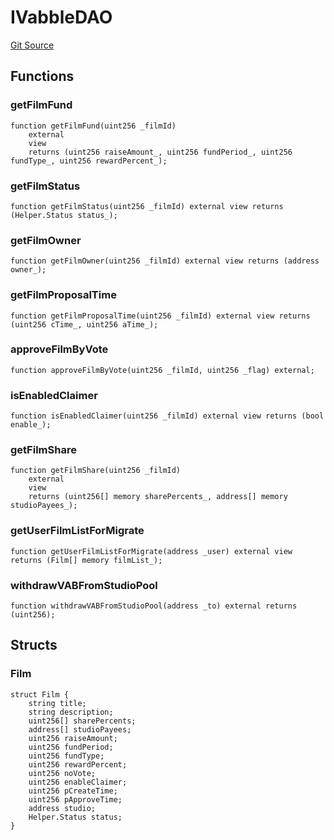 # IVabbleDAO
[Git Source](https://github.com/Mill1995/VABDAO/blob/0d779ec55317045015c4224c0805ea7a1092ab9f/contracts/interfaces/IVabbleDAO.sol)


## Functions
### getFilmFund


```solidity
function getFilmFund(uint256 _filmId)
    external
    view
    returns (uint256 raiseAmount_, uint256 fundPeriod_, uint256 fundType_, uint256 rewardPercent_);
```

### getFilmStatus


```solidity
function getFilmStatus(uint256 _filmId) external view returns (Helper.Status status_);
```

### getFilmOwner


```solidity
function getFilmOwner(uint256 _filmId) external view returns (address owner_);
```

### getFilmProposalTime


```solidity
function getFilmProposalTime(uint256 _filmId) external view returns (uint256 cTime_, uint256 aTime_);
```

### approveFilmByVote


```solidity
function approveFilmByVote(uint256 _filmId, uint256 _flag) external;
```

### isEnabledClaimer


```solidity
function isEnabledClaimer(uint256 _filmId) external view returns (bool enable_);
```

### getFilmShare


```solidity
function getFilmShare(uint256 _filmId)
    external
    view
    returns (uint256[] memory sharePercents_, address[] memory studioPayees_);
```

### getUserFilmListForMigrate


```solidity
function getUserFilmListForMigrate(address _user) external view returns (Film[] memory filmList_);
```

### withdrawVABFromStudioPool


```solidity
function withdrawVABFromStudioPool(address _to) external returns (uint256);
```

## Structs
### Film

```solidity
struct Film {
    string title;
    string description;
    uint256[] sharePercents;
    address[] studioPayees;
    uint256 raiseAmount;
    uint256 fundPeriod;
    uint256 fundType;
    uint256 rewardPercent;
    uint256 noVote;
    uint256 enableClaimer;
    uint256 pCreateTime;
    uint256 pApproveTime;
    address studio;
    Helper.Status status;
}
```

